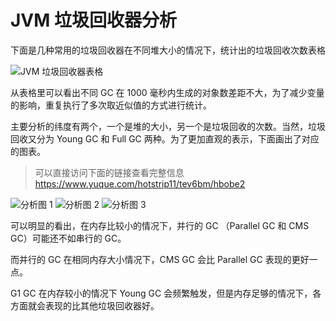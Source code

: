 # JVM 垃圾回收器分析

下面是几种常用的垃圾回收器在不同堆大小的情况下，统计出的垃圾回收次数表格

![JVM 垃圾回收器表格](https://github.com/Idiot-Alex/JAVA-000/blob/main/Week_02/src/main/resource/images/0.png?raw=true)

从表格里可以看出不同 GC 在 1000 毫秒内生成的对象数差距不大，为了减少变量的影响，重复执行了多次取近似值的方式进行统计。

主要分析的纬度有两个，一个是堆的大小，另一个是垃圾回收的次数。当然，垃圾回收又分为 Young GC 和 Full GC 两种。为了更加直观的表示，下面画出了对应的图表。

> 可以直接访问下面的链接查看完整信息
> https://www.yuque.com/hotstrip11/tev6bm/hbobe2

![分析图 1](https://github.com/Idiot-Alex/JAVA-000/blob/main/Week_02/src/main/resource/images/1.png?raw=true)
![分析图 2](https://github.com/Idiot-Alex/JAVA-000/blob/main/Week_02/src/main/resource/images/2.png?raw=true)
![分析图 3](https://github.com/Idiot-Alex/JAVA-000/blob/main/Week_02/src/main/resource/images/3.png?raw=true)

可以明显的看出，在内存比较小的情况下，并行的 GC （Parallel GC 和 CMS GC）可能还不如串行的 GC。

而并行的 GC 在相同内存大小情况下，CMS GC 会比 Parallel GC 表现的更好一点。

G1 GC 在内存较小的情况下 Young GC 会频繁触发，但是内存足够的情况下，各方面就会表现的比其他垃圾回收器好。
